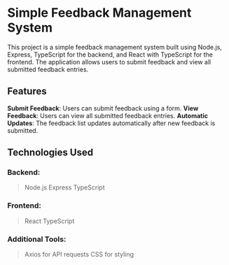 # Simple Feedback Management System
This project is a simple feedback management system built using Node.js, Express, TypeScript for the backend, and React with TypeScript for the frontend. The application allows users to submit feedback and view all submitted feedback entries.

## Features
**Submit Feedback**: Users can submit feedback using a form.
**View Feedback**: Users can view all submitted feedback entries.
**Automatic Updates**: The feedback list updates automatically after new feedback is submitted.
## Technologies Used
### Backend:

> Node.js
> Express
> TypeScript

### Frontend:

> React
> TypeScript

### Additional Tools:

> Axios for API requests
> CSS for styling
